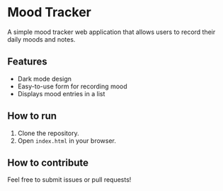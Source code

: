 # Mood Tracker

A simple mood tracker web application that allows users to record their daily moods and notes.

## Features

- Dark mode design
- Easy-to-use form for recording mood
- Displays mood entries in a list

## How to run

1. Clone the repository.
2. Open `index.html` in your browser.

## How to contribute

Feel free to submit issues or pull requests!

